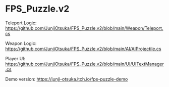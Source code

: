 # FPS_Puzzle.v2

Teleport Logic:
https://github.com/JunjiOtsuka/FPS_Puzzle.v2/blob/main/Weapon/Teleport.cs

Weapon Logic:
https://github.com/JunjiOtsuka/FPS_Puzzle.v2/blob/main/AI/AIProjectile.cs

Player UI:
https://github.com/JunjiOtsuka/FPS_Puzzle.v2/blob/main/UI/UITextManager.cs

Demo version:
https://junji-otsuka.itch.io/fps-puzzle-demo
